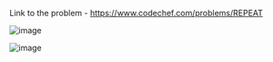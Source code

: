 Link to the problem - https://www.codechef.com/problems/REPEAT


![image](https://github.com/Haleshot/Competitive-Programming/assets/57552973/8bbf8655-29ba-475d-be4d-98194b2300b3)


![image](https://github.com/Haleshot/Competitive-Programming/assets/57552973/a7dd9937-d314-4fd7-93e5-65a623458027)
